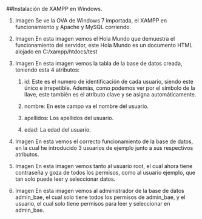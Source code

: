 ##Instalación de XAMPP en Windows.

1. Imagen
  Se ve la OVA de Windows 7 importada, el XAMPP en funcionamiento y Apache
  y MySQL corriendo.

2. Imagen
  En esta imagen vemos el Hola Mundo que demuestra el funcionamiento del
  servidor, este Hola Mundo es un documento HTML alojado en C:/xampp/htdocs/test

3. Imagen
  En esta imagen vemos la tabla de la base de datos creada, teniendo esta 4 atributos:

    1. id: Este es el numero de identificación de cada usuario, siendo este
    único e irrepetible. Además, como podemos ver por el símbolo de la llave,
    este también es el atributo clave y se asigna automáticamente.

    2. nombre: En este campo va el nombre del usuario.

    3. apellidos: Los apellidos del usuario.

    4. edad: La edad del usuario.

4. Imagen
  En esta vemos el correcto funcionamiento de la base de datos, en la cual
  he introducido 3 usuarios de ejemplo junto a sus respectivos atributos.

5. Imagen
  En esta imagen vemos tanto al usuario root, el cual ahora tiene
  contraseña y goza de todos los permisos, como al usuario ejemplo, que
  tan solo puede leer y seleccionar datos.

6. Imagen
  En esta imagen vemos al administrador de la base de datos admin_bae,
  el cual solo tiene todos los permisos de admin_bae, y el usuario, el cual
  solo tiene permisos para leer y seleccionar en admin_bae.
